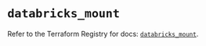 # `databricks_mount`

Refer to the Terraform Registry for docs: [`databricks_mount`](https://registry.terraform.io/providers/databricks/databricks/1.37.1/docs/resources/mount).
